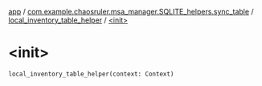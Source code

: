 [app](../../index.md) / [com.example.chaosruler.msa_manager.SQLITE_helpers.sync_table](../index.md) / [local_inventory_table_helper](index.md) / [&lt;init&gt;](.)

# &lt;init&gt;

`local_inventory_table_helper(context: Context)`